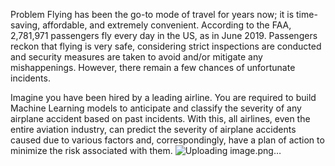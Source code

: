 Problem
Flying has been the go-to mode of travel for years now; it is time-saving, affordable, and extremely convenient. According to the FAA, 2,781,971 passengers fly every day in the US, as in June 2019.
Passengers reckon that flying is very safe, considering strict inspections are conducted and security measures are taken to avoid and/or mitigate any mishappenings. However, there remain a few chances of unfortunate incidents.

Imagine you have been hired by a leading airline. You are required to build Machine Learning models to anticipate and classify the severity of any airplane accident based on past incidents.
With this, all airlines, even the entire aviation industry, can predict the severity of airplane accidents caused due to various factors and, correspondingly, have a plan of action to minimize the risk associated with them.
![Uploading image.png…]()
